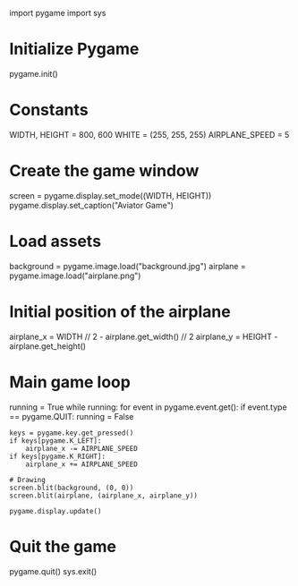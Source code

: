 import pygame
import sys

# Initialize Pygame
pygame.init()

# Constants
WIDTH, HEIGHT = 800, 600
WHITE = (255, 255, 255)
AIRPLANE_SPEED = 5

# Create the game window
screen = pygame.display.set_mode((WIDTH, HEIGHT))
pygame.display.set_caption("Aviator Game")

# Load assets
background = pygame.image.load("background.jpg")
airplane = pygame.image.load("airplane.png")

# Initial position of the airplane
airplane_x = WIDTH // 2 - airplane.get_width() // 2
airplane_y = HEIGHT - airplane.get_height()

# Main game loop
running = True
while running:
    for event in pygame.event.get():
        if event.type == pygame.QUIT:
            running = False

    keys = pygame.key.get_pressed()
    if keys[pygame.K_LEFT]:
        airplane_x -= AIRPLANE_SPEED
    if keys[pygame.K_RIGHT]:
        airplane_x += AIRPLANE_SPEED

    # Drawing
    screen.blit(background, (0, 0))
    screen.blit(airplane, (airplane_x, airplane_y))

    pygame.display.update()

# Quit the game
pygame.quit()
sys.exit()
